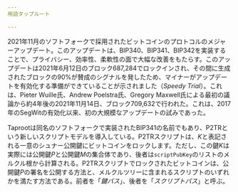 ```yaml
---
用語タップルート

---
```

2021年11月のソフトフォークで採用されたビットコインのプロトコルのメジャーアップデート。このアップデートは、BIP340、BIP341、BIP342を実装することで、プライバシー、効率性、柔軟性の面で大幅な改善をもたらす。このアップデートは2021年6月12日のブロック687,284でロックインされ、その間に生成されたブロックの90%が賛成のシグナルを発したため、マイナーがアップデートを有効化する準備ができていることが示されました（*Speedy Trial*）。これは、Pieter Wuille氏、Andrew Poelstra氏、Gregory Maxwell氏による最初の議論から約4年後の2021年11月14日、ブロック709,632で行われた。これは、2017年のSegWitの有効化以来、初の大規模なアップデートの試みであった。

Taprootは同名のソフトフォークで実装されたBIP341の名前でもあり、P2TRという新しいスクリプトモデルを導入している。P2TRスクリプトは、$K$と表記される一意のシュナー公開鍵にビットコインをロックします。ただし、この鍵$K$は実際には公開鍵$P$と公開鍵$M$の集合体であり、後者は`scriptPubKey`のリストのメルクル根から計算される。P2TRスクリプトでロックされたビットコインは、公開鍵$P$の署名を公開する方法と、メルクルツリーに含まれるスクリプトのいずれかを満たす方法である。前者を「*鍵パス*」、後者を「*スクリプトパス*」と呼ぶ。